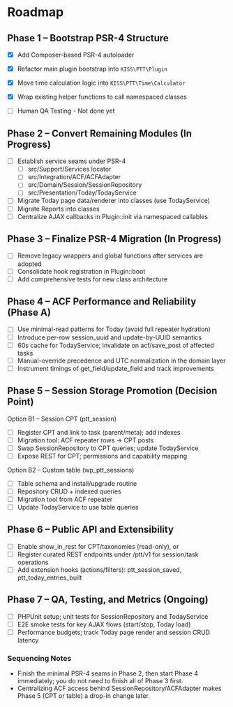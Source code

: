 # Roadmap

## Phase 1 – Bootstrap PSR-4 Structure
- [x] Add Composer-based PSR-4 autoloader
- [x] Refactor main plugin bootstrap into `KISS\PTT\Plugin`
- [x] Move time calculation logic into `KISS\PTT\Time\Calculator`
- [x] Wrap existing helper functions to call namespaced classes
- [ ] Human QA Testing - Not done yet


## Phase 2 – Convert Remaining Modules (In Progress)
- [ ] Establish service seams under PSR-4
  - [ ] src/Support/Services locator
  - [ ] src/Integration/ACF/ACFAdapter
  - [ ] src/Domain/Session/SessionRepository
  - [ ] src/Presentation/Today/TodayService
- [ ] Migrate Today page data/renderer into classes (use TodayService)
- [ ] Migrate Reports into classes
- [ ] Centralize AJAX callbacks in Plugin::init via namespaced callables

## Phase 3 – Finalize PSR-4 Migration (In Progress)
- [ ] Remove legacy wrappers and global functions after services are adopted
- [ ] Consolidate hook registration in Plugin::boot
- [ ] Add comprehensive tests for new class architecture

## Phase 4 – ACF Performance and Reliability (Phase A)
- [ ] Use minimal-read patterns for Today (avoid full repeater hydration)
- [ ] Introduce per-row session_uuid and update-by-UUID semantics
- [ ] 60s cache for TodayService; invalidate on acf/save_post of affected tasks
- [ ] Manual-override precedence and UTC normalization in the domain layer
- [ ] Instrument timings of get_field/update_field and track improvements

## Phase 5 – Session Storage Promotion (Decision Point)
Option B1 – Session CPT (ptt_session)
- [ ] Register CPT and link to task (parent/meta); add indexes
- [ ] Migration tool: ACF repeater rows -> CPT posts
- [ ] Swap SessionRepository to CPT queries; update TodayService
- [ ] Expose REST for CPT; permissions and capability mapping

Option B2 – Custom table (wp_ptt_sessions)
- [ ] Table schema and install/upgrade routine
- [ ] Repository CRUD + indexed queries
- [ ] Migration tool from ACF repeater
- [ ] Update TodayService to use table queries

## Phase 6 – Public API and Extensibility
- [ ] Enable show_in_rest for CPT/taxonomies (read-only), or
- [ ] Register curated REST endpoints under /ptt/v1 for session/task operations
- [ ] Add extension hooks (actions/filters): ptt_session_saved, ptt_today_entries_built

## Phase 7 – QA, Testing, and Metrics (Ongoing)
- [ ] PHPUnit setup; unit tests for SessionRepository and TodayService
- [ ] E2E smoke tests for key AJAX flows (start/stop, Today load)
- [ ] Performance budgets; track Today page render and session CRUD latency

### Sequencing Notes
- Finish the minimal PSR-4 seams in Phase 2, then start Phase 4 immediately; you do not need to finish all of Phase 3 first.
- Centralizing ACF access behind SessionRepository/ACFAdapter makes Phase 5 (CPT or table) a drop-in change later.
